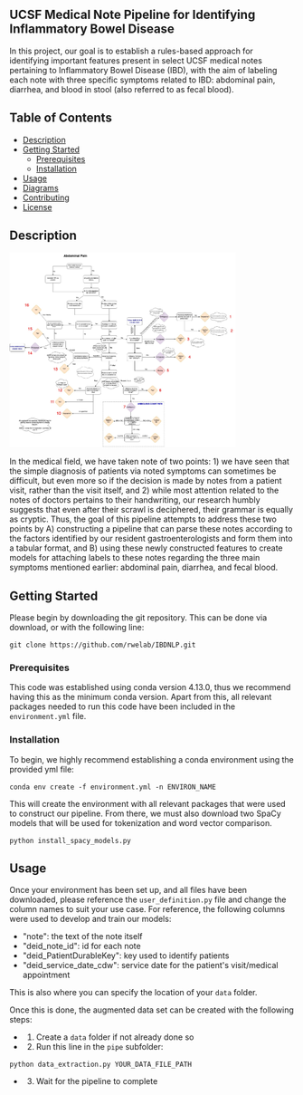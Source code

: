 ## UCSF Medical Note Pipeline for Identifying Inflammatory Bowel Disease

In this project, our goal is to establish a rules-based approach for identifying important features present in select UCSF medical notes pertaining to Inflammatory Bowel Disease (IBD), with the aim of labeling each note with three specific symptoms related to IBD: abdominal pain, diarrhea, and blood in stool (also referred to as fecal blood).

## Table of Contents

- [Description](#description)
- [Getting Started](#getting-started)
  - [Prerequisites](#prerequisites)
  - [Installation](#installation)
- [Usage](#usage)
- [Diagrams](#diagrams)
- [Contributing](#contributing)
- [License](#license)

## Description


<img src="diagrams/abdominal_tree.jpg" alt="Example of Annotation Guidelines" width="400"/>

In the medical field, we have taken note of two points: 1) we have seen that the simple diagnosis of patients via noted symptoms can sometimes be difficult, but even more so if the decision is made by notes from a patient visit, rather than the visit itself, and 2) while most attention related to the notes of doctors pertains to their handwriting, our research humbly suggests that even after their scrawl is deciphered, their grammar is equally as cryptic. Thus, the goal of this pipeline attempts to address these two points by A) constructing a pipeline that can parse these notes according to the factors identified by our resident gastroenterologists and form them into a tabular format, and B) using these newly constructed features to create models for attaching labels to these notes regarding the three main symptoms mentioned earlier: abdominal pain, diarrhea, and fecal blood.

## Getting Started

Please begin by downloading the git repository. This can be done via download, or with the following line:

```
git clone https://github.com/rwelab/IBDNLP.git
```


### Prerequisites

This code was established using conda version 4.13.0, thus we recommend having this as the minimum conda version. Apart from this, all relevant packages needed to run this code have been included in the ```environment.yml``` file.

### Installation

To begin, we highly recommend establishing a conda environment using the provided yml file:

```
conda env create -f environment.yml -n ENVIRON_NAME
```

This will create the environment with all relevant packages that were used to construct our pipeline. From there, we must also download two SpaCy models that will be used for tokenization and word vector comparison.

```
python install_spacy_models.py
```


## Usage

Once your environment has been set up, and all files have been downloaded, please reference the ```user_definition.py``` file and change the column names to suit your use case. For reference, the following columns were used to develop and train our models:
 - "note": the text of the note itself
 - "deid_note_id": id for each note
 - "deid_PatientDurableKey": key used to identify patients
 - "deid_service_date_cdw": service date for the patient's visit/medical appointment

This is also where you can specify the location of your ```data``` folder.

Once this is done, the augmented data set can be created with the following steps:
 - 1) Create a ```data``` folder if not already done so
 - 2) Run this line in the ```pipe``` subfolder: 
 ```
 python data_extraction.py YOUR_DATA_FILE_PATH
 ```
 - 3) Wait for the pipeline to complete